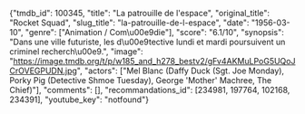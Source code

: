 {"tmdb_id": 100345, "title": "La patrouille de l'espace", "original_title": "Rocket Squad", "slug_title": "la-patrouille-de-l-espace", "date": "1956-03-10", "genre": ["Animation / Com\u00e9die"], "score": "6.1/10", "synopsis": "Dans une ville futuriste, les d\u00e9tective lundi et mardi poursuivent un criminel recherch\u00e9.", "image": "https://image.tmdb.org/t/p/w185_and_h278_bestv2/gFv4AKMuLPoG5UQoJCrOVEGPUDN.jpg", "actors": ["Mel Blanc (Daffy Duck (Sgt. Joe Monday), Porky Pig (Detective Shmoe Tuesday), George 'Mother' Machree, The Chief)"], "comments": [], "recommandations_id": [234981, 197764, 102168, 234391], "youtube_key": "notfound"}